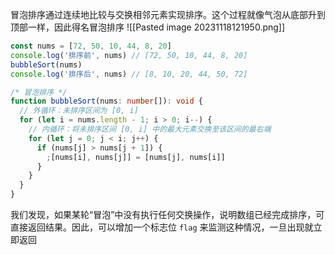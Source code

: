 冒泡排序通过连续地比较与交换相邻元素实现排序。这个过程就像气泡从底部升到顶部一样，因此得名冒泡排序
![[Pasted image 20231118121950.png]]
```typescript
const nums = [72, 50, 10, 44, 8, 20]
console.log('排序前', nums) // [72, 50, 10, 44, 8, 20]
bubbleSort(nums)
console.log('排序后', nums) // [8, 10, 20, 44, 50, 72]

/* 冒泡排序 */
function bubbleSort(nums: number[]): void {
  // 外循环：未排序区间为 [0, i]
  for (let i = nums.length - 1; i > 0; i--) {
    // 内循环：将未排序区间 [0, i] 中的最大元素交换至该区间的最右端
    for (let j = 0; j < i; j++) {
      if (nums[j] > nums[j + 1]) {
        ;[nums[i], nums[j]] = [nums[j], nums[i]]
      }
    }
  }
}
```
我们发现，如果某轮“冒泡”中没有执行任何交换操作，说明数组已经完成排序，可直接返回结果。因此，可以增加一个标志位 `flag` 来监测这种情况，一旦出现就立即返回

